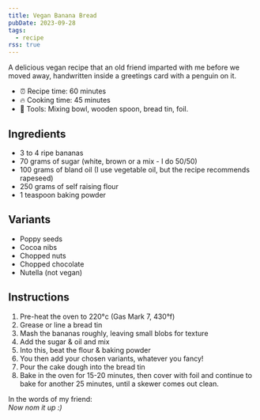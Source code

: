 ```yaml
---
title: Vegan Banana Bread
pubDate: 2023-09-28
tags:
  - recipe
rss: true
---
```


A delicious vegan recipe that an old friend imparted with me before we moved away, handwritten inside a greetings card with a penguin on it.

<span class="hr my-2"></span>

<ul class="unstyled">
    <li>⏰ Recipe time: 60 minutes</li>
    <li>🔥 Cooking time:  45 minutes</li>
    <li>🥣 Tools: Mixing bowl, wooden spoon, bread tin, foil.</li>
</ul>

## Ingredients
- 3 to 4 ripe bananas
- 70 grams of sugar (white, brown or a mix - I do 50/50)
- 100 grams of bland oil (I use vegetable oil, but the recipe recommends rapeseed)
-  250 grams of self raising flour
- 1 teaspoon baking powder

## Variants
- Poppy seeds
- Cocoa nibs
- Chopped nuts
- Chopped chocolate
- Nutella (not vegan)

## Instructions
1. Pre-heat the oven to 220°c (Gas Mark 7, 430°f)
1. Grease or line a bread tin
1. Mash the bananas roughly, leaving small blobs for texture
1. Add the sugar & oil and mix
1. Into this, beat the flour & baking powder
1. You then add your chosen variants, whatever you fancy!
1. Pour the cake dough into the bread tin
1. Bake in the oven for 15-20 minutes, then cover with foil and continue to bake for another 25 minutes, until a skewer comes out clean.

In the words of my friend:</br>
<em>Now nom it up :)</em>